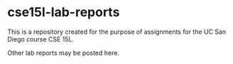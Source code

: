 # cse15l-lab-reports

This is a repository created for the purpose of assignments for the UC San Diego course CSE 15L.

Other lab reports may be posted here.
